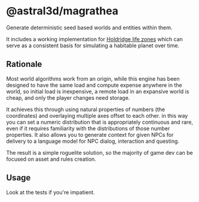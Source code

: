 @astral3d/magrathea
===================
Generate deterministic seed based worlds and entities within them.

It includes a working implementation for [Holdridge life zones](https://en.wikipedia.org/wiki/Holdridge_life_zones) which can serve as a consistent basis for simulating a habitable planet over time. 

Rationale
---------
Most world algorithms work from an origin, while this engine has been designed to have the same load and compute expense anywhere in the world, so initial load is inexpensive, a remote load in an expansive world is cheap, and only the player changes need storage.

It achieves this through using natural properties of numbers (the coordinates) and overlaying multiple axes offset to each other. in this way you can set a numeric distribution that is appropriately continuous and rare, even if it requires familiarity with the distributions of those number properties. It also allows you to generate context for given NPCs for delivery to a language model for NPC dialog, interaction and questing.

The result is a simple roguelite solution, so the majority of game dev can be focused on asset and rules creation.

Usage
-----
Look at the tests if you're impatient.

